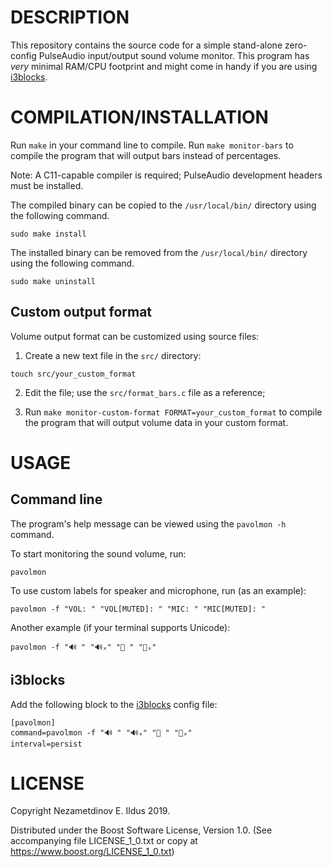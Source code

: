 # DESCRIPTION
This repository contains the source code for a simple stand-alone zero-config PulseAudio input/output sound volume monitor.
This program has _very_ minimal RAM/CPU footprint and might come in handy if you are using [i3blocks](https://github.com/vivien/i3blocks).

# COMPILATION/INSTALLATION
Run `make` in your command line to compile. Run `make monitor-bars` to compile the program that will output bars instead of percentages.

Note: A C11-capable compiler is required; PulseAudio development headers must be installed.

The compiled binary can be copied to the `/usr/local/bin/` directory using the following command.

```
sudo make install
```

The installed binary can be removed from the `/usr/local/bin/` directory using the following command.

```
sudo make uninstall
```

## Custom output format
Volume output format can be customized using source files:
1. Create a new text file in the `src/` directory:

`touch src/your_custom_format`

2. Edit the file; use the `src/format_bars.c` file as a reference;

3. Run `make monitor-custom-format FORMAT=your_custom_format` to compile the program that will output volume data in your custom format.

# USAGE

## Command line
The program's help message can be viewed using the `pavolmon -h` command.

To start monitoring the sound volume, run:

```
pavolmon
```

To use custom labels for speaker and microphone, run (as an example):

```
pavolmon -f "VOL: " "VOL[MUTED]: " "MIC: " "MIC[MUTED]: "
```

Another example (if your terminal supports Unicode):

```
pavolmon -f "🔊 " "🔊ₓ" "🎤 " "🎤ₓ"
```

## i3blocks
Add the following block to the [i3blocks](https://github.com/vivien/i3blocks) config file:

```
[pavolmon]
command=pavolmon -f "🔊 " "🔊ₓ" "🎤 " "🎤ₓ"
interval=persist
```

# LICENSE
Copyright Nezametdinov E. Ildus 2019.

Distributed under the Boost Software License, Version 1.0.
(See accompanying file LICENSE_1_0.txt or copy at https://www.boost.org/LICENSE_1_0.txt)
